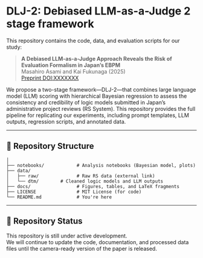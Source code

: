 # DLJ-2: Debiased LLM-as-a-Judge 2 stage framework

This repository contains the code, data, and evaluation scripts for our study:

> **A Debiased LLM-as-a-Judge Approach Reveals the
Risk of Evaluation Formalism in Japan’s EBPM**  
> Masahiro Asami and Kai Fukunaga (2025)  
> [Preprint DOI:XXXXXXX]()

We propose a two-stage framework—DLJ-2—that combines large language model (LLM) scoring with hierarchical Bayesian regression to assess the consistency and credibility of logic models submitted in Japan’s administrative project reviews (RS System). This repository provides the full pipeline for replicating our experiments, including prompt templates, LLM outputs, regression scripts, and annotated data.

---

## 📂 Repository Structure

```
│
├── notebooks/            # Analysis notebooks (Bayesian model, plots)
├── data/
│   ├── raw/              # Raw RS data (external link)
│   └── dtm/        # Cleaned logic models and LLM outputs
├── docs/                 # Figures, tables, and LaTeX fragments
├── LICENSE               # MIT License (for code)
└── README.md             # You're here
```



---

## 🚧 Repository Status

This repository is still under active development.  
We will continue to update the code, documentation, and processed data files until the camera-ready version of the paper is released.

